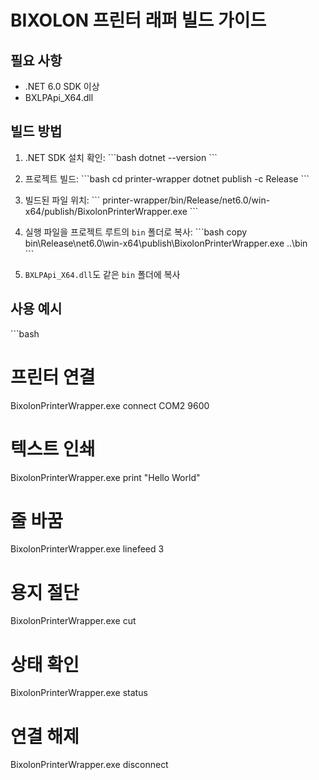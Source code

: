 # BIXOLON 프린터 래퍼 빌드 가이드

## 필요 사항
- .NET 6.0 SDK 이상
- BXLPApi_X64.dll

## 빌드 방법

1. .NET SDK 설치 확인:
\`\`\`bash
dotnet --version
\`\`\`

2. 프로젝트 빌드:
\`\`\`bash
cd printer-wrapper
dotnet publish -c Release
\`\`\`

3. 빌드된 파일 위치:
\`\`\`
printer-wrapper/bin/Release/net6.0/win-x64/publish/BixolonPrinterWrapper.exe
\`\`\`

4. 실행 파일을 프로젝트 루트의 `bin` 폴더로 복사:
\`\`\`bash
copy bin\Release\net6.0\win-x64\publish\BixolonPrinterWrapper.exe ..\bin\
\`\`\`

5. `BXLPApi_X64.dll`도 같은 `bin` 폴더에 복사

## 사용 예시

\`\`\`bash
# 프린터 연결
BixolonPrinterWrapper.exe connect COM2 9600

# 텍스트 인쇄
BixolonPrinterWrapper.exe print "Hello World"

# 줄 바꿈
BixolonPrinterWrapper.exe linefeed 3

# 용지 절단
BixolonPrinterWrapper.exe cut

# 상태 확인
BixolonPrinterWrapper.exe status

# 연결 해제
BixolonPrinterWrapper.exe disconnect
